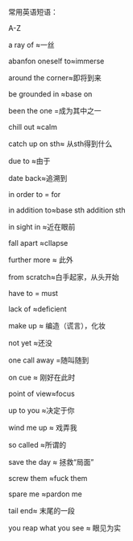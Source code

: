 常用英语短语：

A-Z

a ray of ≈一丝

abanfon oneself to≈immerse

around the corner≈即将到来

be grounded in ≈base on

been the one =成为其中之一

chill out ≈calm

catch up on sth≈ 从sth得到什么

due to ≈由于

date back≈追溯到

in order to = for

in addition to≈base sth addition sth

in sight in ≈近在眼前

fall apart ≈cllapse

further more ≈ 此外

from scratch≈白手起家，从头开始

have to = must

lack of ≈deficient

make up ≈ 编造（谎言），化妆

not yet ≈还没

one call away =随叫随到

on cue ≈ 刚好在此时

point of view≈focus

up to you ≈决定于你

wind me up ≈ 戏弄我

so called ≈所谓的

save the day ≈ 拯救“局面”

screw them ≈fuck them

spare me ≈pardon me

tail end≈ 末尾的一段

you reap what you see ≈ 眼见为实